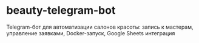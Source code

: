 # beauty-telegram-bot
Telegram-бот для автоматизации салонов красоты: запись к мастерам, управление заявками, Docker-запуск, Google Sheets интеграция
